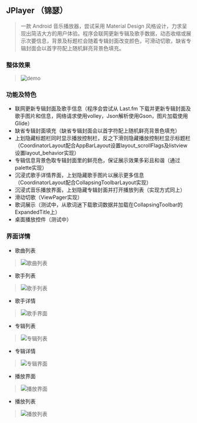## JPlayer （锦瑟）
>一款 Android 音乐播放器，尝试采用 Material Design 风格设计，力求呈现出简洁大方的用户体验。程序会联网更新专辑及歌手数据，动态收缩或展示次要信息，背景及标题栏会随着专辑封面改变颜色，可滑动切歌，缺省专辑封面会以首字符配上随机鲜亮背景色填充。

### 整体效果
>![demo](http://7xlo4n.com1.z0.glb.clouddn.com/demo_JPlayer.gif)

### 功能及特色
- 联网更新专辑封面及歌手信息（程序会尝试从 Last.fm 下载并更新专辑封面及歌手图片和信息，网络请求使用volley，Json解析使用Gson，图片加载使用Glide）
- 缺省专辑封面填充（缺省专辑封面会以首字符配上随机鲜亮背景色填充）
- 上划隐藏标题栏同时显示播放控制栏，反之下滑则隐藏播放控制栏显示标题栏（CoordinatorLayout配合AppBarLayout设置layout_scrollFlags及listview设置layout_behavior实现）
- 专辑信息背景色取专辑封面里的鲜亮色，保证展示效果多彩且和谐（通过palette实现）
- 沉浸式歌手详情界面，上划隐藏歌手图片以展示更多信息（CoordinatorLayout配合CollapsingToolbarLayout实现）
- 沉浸式音乐播放界面，上划隐藏专辑封面并打开播放列表（实现方式同上）
- 滑动切歌（ViewPager实现）
- 歌词展示（测试中，从歌词迷下载歌词数据并加载在CollapsingToolbar的ExpandedTitle上）
- 桌面播放控件（测试中）

### 界面详情

- 歌曲列表
>![歌曲列表](http://7xlo4n.com1.z0.glb.clouddn.com/%E6%AD%8C%E6%9B%B2%E5%88%97%E8%A1%A8.jpg)

- 歌手列表
>![歌手列表](http://7xlo4n.com1.z0.glb.clouddn.com/%E6%AD%8C%E6%89%8B%E5%88%97%E8%A1%A82.jpg)

- 歌手详情
>![歌手界面](http://7xlo4n.com1.z0.glb.clouddn.com/%E6%AD%8C%E6%89%8B%E7%95%8C%E9%9D%A2.jpg)

- 专辑列表
>![专辑列表](http://7xlo4n.com1.z0.glb.clouddn.com/%E4%B8%93%E8%BE%91%E5%88%97%E8%A1%A82.jpg)

- 专辑详情
>![专辑界面](http://7xlo4n.com1.z0.glb.clouddn.com/%E4%B8%93%E8%BE%91%E7%95%8C%E9%9D%A2.jpg)

- 播放界面
>![播放界面](http://7xlo4n.com1.z0.glb.clouddn.com/%E6%92%AD%E6%94%BE%E7%95%8C%E9%9D%A2.jpg)

- 播放列表
>![播放列表](http://7xlo4n.com1.z0.glb.clouddn.com/%E6%92%AD%E6%94%BE%E5%88%97%E8%A1%A8.jpg)




